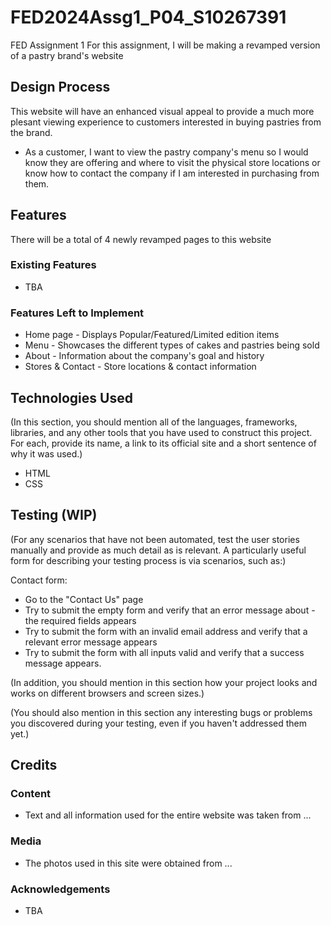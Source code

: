 # FED2024Assg1_P04_S10267391
FED Assignment 1
For this assignment, I will be making a revamped version of a pastry brand's website

## Design Process
This website will have an enhanced visual appeal to provide a much more plesant viewing experience to customers interested in buying pastries from the brand.

- As a customer, I want to view the pastry company's menu so I would know they are offering and where to visit the physical store locations or know how to contact the company if I am interested in purchasing from them.

## Features
There will be a total of 4 newly revamped pages to this website

### Existing Features
- TBA

### Features Left to Implement
- Home page - Displays Popular/Featured/Limited edition items
- Menu - Showcases the different types of cakes and pastries being sold
- About - Information about the company's goal and history
- Stores & Contact - Store locations & contact information

## Technologies Used
(In this section, you should mention all of the languages, frameworks, libraries, and any other tools that you have used to construct this project. For each, provide its name, a link to its official site and a short sentence of why it was used.)

- HTML
- CSS

## Testing (WIP)
(For any scenarios that have not been automated, test the user stories manually and provide as much detail as is relevant. A particularly useful form for describing your testing process is via scenarios, such as:)

Contact form:
- Go to the "Contact Us" page
- Try to submit the empty form and verify that an error message about - the required fields appears
- Try to submit the form with an invalid email address and verify that a relevant error message appears
- Try to submit the form with all inputs valid and verify that a success message appears.

(In addition, you should mention in this section how your project looks and works on different browsers and screen sizes.)

(You should also mention in this section any interesting bugs or problems you discovered during your testing, even if you haven't addressed them yet.)

## Credits
### Content
- Text and all information used for the entire website was taken from ...

### Media
- The photos used in this site were obtained from ...

### Acknowledgements
- TBA
